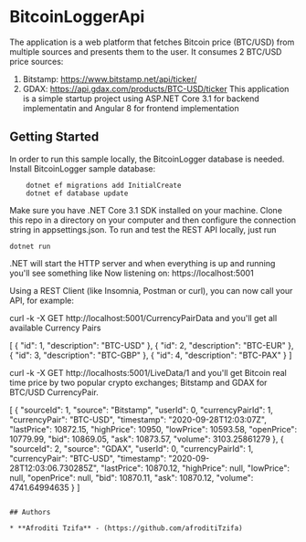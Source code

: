 # BitcoinLoggerApi
The application is a web platform that fetches Bitcoin price (BTC/USD) from multiple sources and presents them to the user.
It consumes 2 BTC/USD price sources:
1. Bitstamp: https://www.bitstamp.net/api/ticker/ 
2. GDAX: https://api.gdax.com/products/BTC-USD/ticker 
This application is a simple startup project using ASP.NET Core 3.1 for backend implementatin and Angular 8 for frontend implementation 


## Getting Started

In order to run this sample locally, the BitcoinLogger database is needed. Install BitcoinLogger sample database:
```
    dotnet ef migrations add InitialCreate
    dotnet ef database update
```

Make sure you have .NET Core 3.1 SDK installed on your machine. Clone this repo in a directory on your computer and then configure the connection string in appsettings.json.
To run and test the REST API locally, just run
```
dotnet run
```
.NET will start the HTTP server and when everything is up and running you'll see something like
Now listening on: https://localhost:5001


Using a REST Client (like Insomnia, Postman or curl), you can now call your API, for example:

curl -k -X GET http://localhost:5001/CurrencyPairData
and you'll get all available Currency Pairs

[
    {
        "id": 1,
        "description": "BTC-USD"
    },
    {
        "id": 2,
        "description": "BTC-EUR"
    },
    {
        "id": 3,
        "description": "BTC-GBP"
    },
    {
        "id": 4,
        "description": "BTC-PAX"
    }
]

curl -k -X GET http://localhosts:5001/LiveData/1
and you'll get Bitcoin real time price by two popular crypto exchanges; Bitstamp and GDAX for BTC/USD CurrencyPair.

[
    {
        "sourceId": 1,
        "source": "Bitstamp",
        "userId": 0,
        "currencyPairId": 1,
        "currencyPair": "BTC-USD",
        "timestamp": "2020-09-28T12:03:07Z",
        "lastPrice": 10872.15,
        "highPrice": 10950,
        "lowPrice": 10593.58,
        "openPrice": 10779.99,
        "bid": 10869.05,
        "ask": 10873.57,
        "volume": 3103.25861279
    },
    {
        "sourceId": 2,
        "source": "GDAX",
        "userId": 0,
        "currencyPairId": 1,
        "currencyPair": "BTC-USD",
        "timestamp": "2020-09-28T12:03:06.730285Z",
        "lastPrice": 10870.12,
        "highPrice": null,
        "lowPrice": null,
        "openPrice": null,
        "bid": 10870.11,
        "ask": 10870.12,
        "volume": 4741.64994635
    }
]


```

## Authors

* **Afroditi Tzifa** - (https://github.com/afroditiTzifa)

